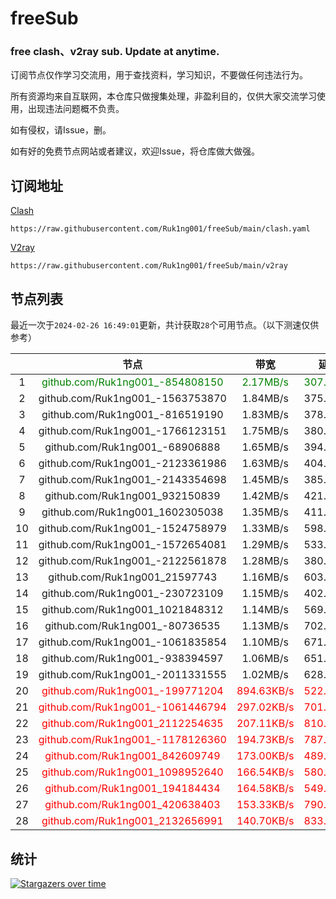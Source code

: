 # freeSub
### free clash、v2ray sub. Update at anytime.

订阅节点仅作学习交流用，用于查找资料，学习知识，不要做任何违法行为。

所有资源均来自互联网，本仓库只做搜集处理，非盈利目的，仅供大家交流学习使用，出现违法问题概不负责。

如有侵权，请Issue，删。

如有好的免费节点网站或者建议，欢迎Issue，将仓库做大做强。

## 订阅地址
[Clash](https://raw.githubusercontent.com/Ruk1ng001/freeSub/main/clash.yaml)
```
https://raw.githubusercontent.com/Ruk1ng001/freeSub/main/clash.yaml
```
[V2ray](https://raw.githubusercontent.com/Ruk1ng001/freeSub/main/v2ray)
```
https://raw.githubusercontent.com/Ruk1ng001/freeSub/main/v2ray
```

## 节点列表

最近一次于`2024-02-26 16:49:01`更新，共计获取`28`个可用节点。（以下测速仅供参考）

|  | 节点 | 带宽 | 延迟 |
|:-:|:--:|:--:|:--:|
 | 1 | <font color=green>github.com/Ruk1ng001_-854808150</font> | <font color=green>2.17MB/s</font> | <font color=green>307.00ms</font> |
 | 2 | github.com/Ruk1ng001_-1563753870 | 1.84MB/s | 375.00ms |
 | 3 | github.com/Ruk1ng001_-816519190 | 1.83MB/s | 378.00ms |
 | 4 | github.com/Ruk1ng001_-1766123151 | 1.75MB/s | 380.00ms |
 | 5 | github.com/Ruk1ng001_-68906888 | 1.65MB/s | 394.00ms |
 | 6 | github.com/Ruk1ng001_-2123361986 | 1.63MB/s | 404.00ms |
 | 7 | github.com/Ruk1ng001_-2143354698 | 1.45MB/s | 385.00ms |
 | 8 | github.com/Ruk1ng001_932150839 | 1.42MB/s | 421.00ms |
 | 9 | github.com/Ruk1ng001_1602305038 | 1.35MB/s | 411.00ms |
 | 10 | github.com/Ruk1ng001_-1524758979 | 1.33MB/s | 598.00ms |
 | 11 | github.com/Ruk1ng001_-1572654081 | 1.29MB/s | 533.00ms |
 | 12 | github.com/Ruk1ng001_-2122561878 | 1.28MB/s | 380.00ms |
 | 13 | github.com/Ruk1ng001_21597743 | 1.16MB/s | 603.00ms |
 | 14 | github.com/Ruk1ng001_-230723109 | 1.15MB/s | 402.00ms |
 | 15 | github.com/Ruk1ng001_1021848312 | 1.14MB/s | 569.00ms |
 | 16 | github.com/Ruk1ng001_-80736535 | 1.13MB/s | 702.00ms |
 | 17 | github.com/Ruk1ng001_-1061835854 | 1.10MB/s | 671.00ms |
 | 18 | github.com/Ruk1ng001_-938394597 | 1.06MB/s | 651.00ms |
 | 19 | github.com/Ruk1ng001_-2011331555 | 1.02MB/s | 628.00ms |
 | 20 | <font color=red>github.com/Ruk1ng001_-199771204</font> | <font color=red>894.63KB/s</font> | <font color=red>522.00ms</font> |
 | 21 | <font color=red>github.com/Ruk1ng001_-1061446794</font> | <font color=red>297.02KB/s</font> | <font color=red>701.00ms</font> |
 | 22 | <font color=red>github.com/Ruk1ng001_2112254635</font> | <font color=red>207.11KB/s</font> | <font color=red>810.00ms</font> |
 | 23 | <font color=red>github.com/Ruk1ng001_-1178126360</font> | <font color=red>194.73KB/s</font> | <font color=red>787.00ms</font> |
 | 24 | <font color=red>github.com/Ruk1ng001_842609749</font> | <font color=red>173.00KB/s</font> | <font color=red>489.00ms</font> |
 | 25 | <font color=red>github.com/Ruk1ng001_1098952640</font> | <font color=red>166.54KB/s</font> | <font color=red>580.00ms</font> |
 | 26 | <font color=red>github.com/Ruk1ng001_194184434</font> | <font color=red>164.58KB/s</font> | <font color=red>549.00ms</font> |
 | 27 | <font color=red>github.com/Ruk1ng001_420638403</font> | <font color=red>153.33KB/s</font> | <font color=red>790.00ms</font> |
 | 28 | <font color=red>github.com/Ruk1ng001_2132656991</font> | <font color=red>140.70KB/s</font> | <font color=red>833.00ms</font> |


## 统计

[![Stargazers over time](https://starchart.cc/Ruk1ng001/freeSub.svg)](https://starchart.cc/Ruk1ng001/freeSub)